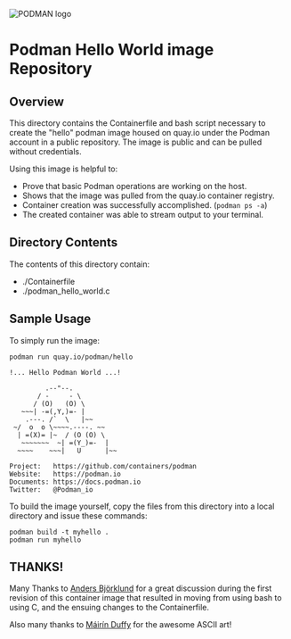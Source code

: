 ![PODMAN logo](https://raw.githubusercontent.com/containers/common/main/logos/podman-logo-full-vert.png)

# Podman Hello World image Repository

## Overview

This directory contains the Containerfile and bash script necessary to create the
"hello" podman image housed on quay.io under the Podman account in a public
repository.  The image is public and can be pulled without credentials.

Using this image is helpful to:

 * Prove that basic Podman operations are working on the host.
 * Shows that the image was pulled from the quay.io container registry.
 * Container creation was successfully accomplished. (`podman ps -a`)
 * The created container was able to stream output to your terminal.

## Directory Contents

The contents of this directory contain:
 * ./Containerfile
 * ./podman_hello_world.c

## Sample Usage

To simply run the image:

```
podman run quay.io/podman/hello

!... Hello Podman World ...!

         .--"--.
       / -     - \
      / (O)   (O) \
   ~~~| -=(,Y,)=- |
    .---. /`  \   |~~
 ~/  o  o \~~~~.----. ~~
  | =(X)= |~  / (O (O) \
   ~~~~~~~  ~| =(Y_)=-  |
  ~~~~    ~~~|   U      |~~

Project:   https://github.com/containers/podman
Website:   https://podman.io
Documents: https://docs.podman.io
Twitter:   @Podman_io
```
To build the image yourself, copy the files from this directory into
a local directory and issue these commands:

```
podman build -t myhello .
podman run myhello
```

## THANKS!

Many Thanks to [Anders Björklund](https://github.com/afbjorklund) for a great discussion during the
first revision of this container image that resulted in moving
from using bash to using C, and the ensuing changes to the
Containerfile.

Also many thanks to [Máirín Duffy](https://github.com/mairin) for the awesome ASCII art!


